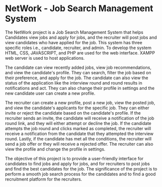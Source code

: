 # NetWork - Job Search Management System

The NetWork project is a Job Search Management System that helps Candidates view jobs and apply for jobs, and the recruiter will post jobs and view candidates who have applied for the job. This system has three specific roles i.e., candidate, recruiter, and admin. To develop the system HTML, CSS, JAVASCRIPT, and PHP are used for the web interface. XAMPP web server is used to host applications.

The candidate can view recently added jobs, view job recommendations, and view the candidate's profile. They can search, filter the job based on their preference, and apply for the job. The candidate can also view the status of the application like the interview round and round results in notifications and act. They can also change their profile in settings and the new candidate user can create a new profile.

The recruiter can create a new profile, post a new job, view the posted job, and view the candidate's applicants for the specific job. They can either invite or reject the candidate based on the candidate's profile. If the recruiter sends an invite, the candidate will receive a notification of the job round link, and they will either attempt or decline the job. If the candidate attempts the job round and clicks marked as completed, the recruiter will receive a notification from the candidate that they attempted the interview round. Lastly, if the candidate has met all the conditions, the recruiter will send a job offer or they will receive a rejected offer. The recruiter can also view the profile and change the profile in settings.

The objective of this project is to provide a user-friendly interface for candidates to find jobs and apply for jobs, and for recruiters to post jobs and find the best candidates for the job. The significance of the project is to perform a smooth job search process for the candidates and to find a good recruitment platform for the recruiters.
